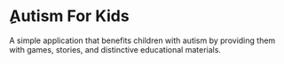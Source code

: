 # ِِAutism For Kids

A simple application that benefits children with autism by providing them with games, stories, and distinctive educational materials.